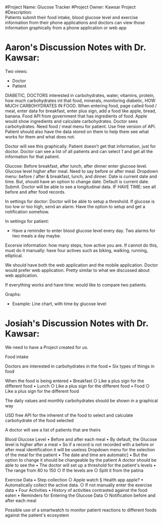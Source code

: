 #Project Name: Glucose Tracker
#Project Owner: Kawsar Project
#Description:  
Patients submit their food intake, blood glucose level and exercise information from their phone applications and doctors can view those information graphically from a phone application or web app


# Aaron's Discussion Notes with Dr. Kawsar:
Two views:
- Doctor
- Patient

DIABETIC, DOCTORS interested in carbohydrates, water, vitamins, protein, how much carbohydrates int that food, minerals, monitoring diabetic, HOW MUCH CARBOHYDRATES IN FOOD. When entering food, page called food / meal, enter data for breakfast, enter plus sign, add a food like apple, bread, banana. Food API from government that has ingredients of food. Apple would show ingredients and calculate carbohydrates. Doctor sees carbohydrates. Need food / meal menu for patient. Use free version of API. Patient should also have the data stored on them to help them see what works for them and what does not.

Doctor will see this graphically. Patient doesn’t get that information, just for doctor. Doctor can see a list of all patients and can select 1 and get all the information for that patient.

Glucose:
Before breakfast, after lunch, after dinner enter glucose level. Glucose level higher after meal. Need to say before or after meal. Dropdown menu: before / after & breakfast, lunch, and dinner. Date is current date and time. But, should have an option to change date. Default is current date. Submit. Doctor will be able to see a longitudinal data. IF HAVE TIME: see all before and after food records.

In settings for doctor:
Doctor will be able to setup a threshold. If glucose is too low or too high, send an alarm. Have the option to setup and get a notification somehow.

In settings for patient:
- Have a reminder to enter blood glucose level every day. Two alarms for two meals a day maybe.

Excersie information: how many steps, how active you are. If cannot do this, must do it manually: have four actives such as biking, walking, running, elliptical.

We should have both the web application and the mobile application. Doctor would prefer web application. Pretty similar to what we discussed about web application.

If everything works and have time: would like to compare two patients.

Graphs:
- Example: Line chart, with time by glucose level



# Josiah's Discussion Notes with Dr. Kawsar:
We need to have a Project created for us.

Food intake

Doctors are interested in carbohydrates in the food
	• Six types of things in food

When the food is being entered
	• Breakfast
		○ Like a plus sign for the different food
	• Lunch
		○ Like a plus sign for the different food
	• Food
		○ Like a plus sign for the different food

The daily values and monthly carbohydrates should be shown in a graphical way

USD free API for the inherent of the food to select and calculate carbohydrate of the food selected

A doctor will see a list of patients that are theirs
 
Blood Glucose Level
	• Before and after each meal
	• By default, the Glucose level is higher after a meal
	• So if a record is not recorded with a before or after meal identification it will be useless
Dropdown menu for the selection of the meal for the patient
	• The date and time are automatic]
	• But the option to change it should be changeable by the patient
A doctor should be able to see the 
	• The doctor will set up a threshold for the patient's levels
	• The range from 80 to 150
		○ If the levels are 
		○ Split it from the patina

Exercise Data
	• Step collection 
		○ Apple watch
			§ Health app apple?
	• Automatically collect the active data.
		○ If not manually enter the exercise data
	• Four Activities 
	• History of activities contrasted against the food eaten
	• Reminders for Entering the Glucose Data
		○ Notification before and after each meal

Possible use of a smartwatch to monitor patient reactions to different foods against the patient's ecosystem
